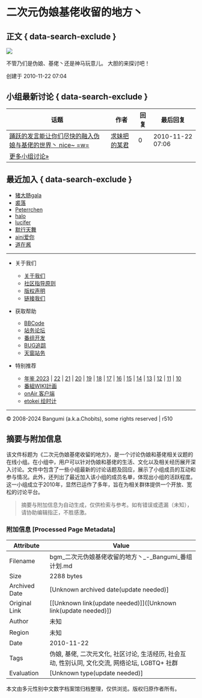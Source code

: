 # 二次元伪娘基佬收留的地方丶

## 正文 { data-search-exclude }


![](//lain.bgm.tv/pic/icon/l/000/00/05/559.jpg)

不管乃们是伪娘、基佬丶还是神马玩意儿。 大胆的来探讨吧！

创建于 2010-11-22 07:04

## 小组最新讨论 { data-search-exclude }

| 话题 | 作者 | 回复 | 最后回复 |
|------|------|------|----------|
| [踊跃的发言能让你们尽快的融入伪娘与基佬的世界丶 nice~ =w=](https://bgm.tv/group/topic/3800 "踊跃的发言能让你们尽快的融入伪娘与基佬的世界丶 nice~  =w=") | [求妹把的某君](https://bgm.tv/user/hwqccs) | 0 | 2010-11-22 07:06 |
| [更多小组讨论»](https://bgm.tv/group/jwn/forum?page=2) | | | |

## 最近加入 { data-search-exclude }

- [猪大肠gala](https://bgm.tv/user/816676)
- [裘落](https://bgm.tv/user/645307)
- [Peterrchen](https://bgm.tv/user/614016)
- [halo](https://bgm.tv/user/508284)
- [lucifer](https://bgm.tv/user/as2250228)
- [默行天舞](https://bgm.tv/user/yueshen520)
- [aini爱你](https://bgm.tv/user/113483)
- [道在酱](https://bgm.tv/user/45710)

---

- 关于我们
    
    - [关于我们](https://bgm.tv/about)
    - [社区指导原则](https://bgm.tv/about/guideline)
    - [版权声明](https://bgm.tv/about/copyright)
    - [链接我们](https://bgm.tv/about/link2us)
    
- 获取帮助
    
    - [BBCode](https://bgm.tv/help/bbcode)
    - [站务论坛](https://bgm.tv/group/forum)
    - [番组开发](https://bgm.tv/group/dev)
    - [BUG追踪](https://bgm.tv/group/issues)
    - [天窗站务](https://bgm.tv/group/doujin)
    
- 特别推荐
    
    - [年鉴 2023](https://bgm.tv/award/2023) | [22](https://bgm.tv/award/2022) | [21](https://bgm.tv/award/2021) | [20](https://bgm.tv/award/2020) | [19](https://bgm.tv/award/2019) | [18](https://bgm.tv/award/2018) | [17](https://bgm.tv/award/2017) | [16](https://bgm.tv/award/2016) | [15](https://bgm.tv/award/2015) | [14](https://bgm.tv/award/2014) | [13](https://bgm.tv/award/2013) | [12](https://bgm.tv/award/2012) | [11](https://bgm.tv/award/2011) | [10](https://bgm.tv/award/2010)
    - [番組WIKI計画](https://bgm.tv/group/wiki)
    - [onAir 客户端](https://bgm.tv/onair)
    - [etokei 绘时计](https://bgm.tv/tokei)

---

© 2008-2024 Bangumi (a.k.a.Chobits), some rights reserved | r510
<!-- tcd_original_link https://bgm.tv/group/jwn -->


## 摘要与附加信息

<!-- tcd_abstract -->
该文件标题为《二次元伪娘基佬收留的地方》，是一个讨论伪娘和基佬相关议题的在线小组。在小组中，用户可以针对伪娘和基佬的生活、文化以及相关经历展开深入讨论。文件中包含了一些小组最新的讨论话题及回应，展示了小组成员的互动和参与情况。此外，还列出了最近加入该小组的成员名单，体现出小组的活跃程度。这一小组成立于2010年，显然已运作了多年，旨在为相关群体提供一个开放、宽松的讨论平台。
<!-- tcd_abstract_end -->

> 摘要与附加信息为自动生成，仅供检索与参考。如有错误或遗漏（未知），请协助编辑指正，不胜感激。

### 附加信息 [Processed Page Metadata]

| Attribute       | Value                                  |
|-----------------|----------------------------------------|
| Filename        | bgm_二次元伪娘基佬收留的地方丶_-_Bangumi_番组计划.md                             |
| Size            | 2288 bytes                           |
| Archived Date   | [Unknown archived date(update needed)]                             |
| Original Link   | [[Unknown link(update needed)]]([Unknown link(update needed)])                       |
| Author          | 未知                               |
| Region          | 未知                               |
| Date            | 2010-11-22                                 |
| Tags            | 伪娘, 基佬, 二次元文化, 社区讨论, 生活经历, 社会互动, 性别认同, 文化交流, 网络论坛,  LGBTQ+ 社群                                 |
| Evaluation            | [Unknown type(update needed)]                                 |
<!-- tcd_table_end -->

本文由多元性别中文数字档案馆归档整理，仅供浏览。版权归原作者所有。
